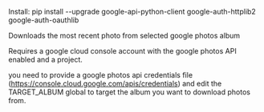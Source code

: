 Install:   pip install --upgrade google-api-python-client google-auth-httplib2 google-auth-oauthlib

Downloads the most recent photo from selected google photos album

Requires a google cloud console account with the google photos API enabled and a project.

you need to provide a google photos api credentials file (https://console.cloud.google.com/apis/credentials) and edit the TARGET_ALBUM global to target the album you want to download photos from.
